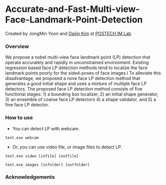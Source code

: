 # Accurate-and-Fast-Multi-view-Face-Landmark-Point-Detection

Created by JongMin Yoon and [Daijin Kim](http://imlab.postech.ac.kr/members_d.htm) at [POSTECH IM Lab](http://imlab.postech.ac.kr)

### Overview
We propose a nobel multi-view face landmark point (LP) detection that operate accurately and rapidly in unconstrained environment. Existing regression based face LP detection methods tend to localize the face landmark points poorly for the sided-poses of face images.l To alleviate this disadvantage, we proposed a nove face LP detection method that generates a good initial shape and uses a mixture of multiple face LP detectors. The proposed face LP detection method consists of five functional stages: 1) a bounding box localizer, 2) an initial shape generator, 3) an ensemble of coarse face LP detectors 4) a shape validator, and 5) a fine face LP detector. 

### How to use

- You can detect LP with webcam.

```Shell
test.exe webcam
```

- Or, you can use video file, or image files to detect LP.

```Shell
test.exe video [infile] [outfile]

test.exe images [infolder] [outfolder]
```
### Acknowledgements


